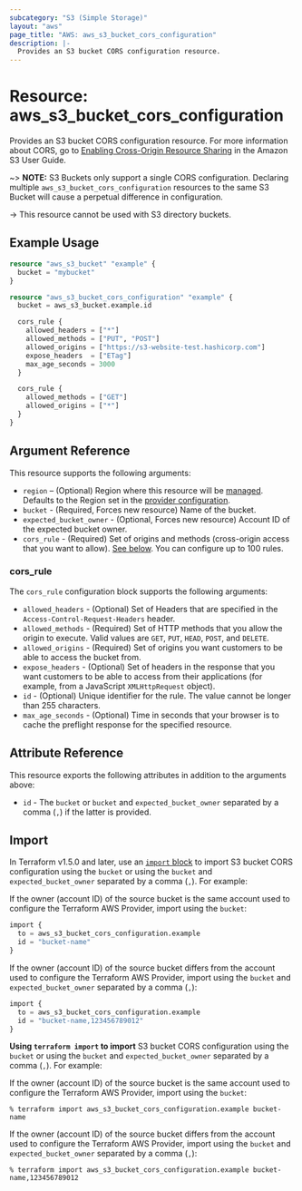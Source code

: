 ```yaml
---
subcategory: "S3 (Simple Storage)"
layout: "aws"
page_title: "AWS: aws_s3_bucket_cors_configuration"
description: |-
  Provides an S3 bucket CORS configuration resource.
---
```


# Resource: aws_s3_bucket_cors_configuration

Provides an S3 bucket CORS configuration resource. For more information about CORS, go to [Enabling Cross-Origin Resource Sharing](https://docs.aws.amazon.com/AmazonS3/latest/userguide/cors.html) in the Amazon S3 User Guide.

~> **NOTE:** S3 Buckets only support a single CORS configuration. Declaring multiple `aws_s3_bucket_cors_configuration` resources to the same S3 Bucket will cause a perpetual difference in configuration.

-> This resource cannot be used with S3 directory buckets.

## Example Usage

```terraform
resource "aws_s3_bucket" "example" {
  bucket = "mybucket"
}

resource "aws_s3_bucket_cors_configuration" "example" {
  bucket = aws_s3_bucket.example.id

  cors_rule {
    allowed_headers = ["*"]
    allowed_methods = ["PUT", "POST"]
    allowed_origins = ["https://s3-website-test.hashicorp.com"]
    expose_headers  = ["ETag"]
    max_age_seconds = 3000
  }

  cors_rule {
    allowed_methods = ["GET"]
    allowed_origins = ["*"]
  }
}
```

## Argument Reference

This resource supports the following arguments:

* `region` – (Optional) Region where this resource will be [managed](https://docs.aws.amazon.com/general/latest/gr/rande.html#regional-endpoints). Defaults to the Region set in the [provider configuration](https://registry.terraform.io/providers/hashicorp/aws/latest/docs#aws-configuration-reference).
* `bucket` - (Required, Forces new resource) Name of the bucket.
* `expected_bucket_owner` - (Optional, Forces new resource) Account ID of the expected bucket owner.
* `cors_rule` - (Required) Set of origins and methods (cross-origin access that you want to allow). [See below](#cors_rule). You can configure up to 100 rules.

### cors_rule

The `cors_rule` configuration block supports the following arguments:

* `allowed_headers` - (Optional) Set of Headers that are specified in the `Access-Control-Request-Headers` header.
* `allowed_methods` - (Required) Set of HTTP methods that you allow the origin to execute. Valid values are `GET`, `PUT`, `HEAD`, `POST`, and `DELETE`.
* `allowed_origins` - (Required) Set of origins you want customers to be able to access the bucket from.
* `expose_headers` - (Optional) Set of headers in the response that you want customers to be able to access from their applications (for example, from a JavaScript `XMLHttpRequest` object).
* `id` - (Optional) Unique identifier for the rule. The value cannot be longer than 255 characters.
* `max_age_seconds` - (Optional) Time in seconds that your browser is to cache the preflight response for the specified resource.

## Attribute Reference

This resource exports the following attributes in addition to the arguments above:

* `id` - The `bucket` or `bucket` and `expected_bucket_owner` separated by a comma (`,`) if the latter is provided.

## Import

In Terraform v1.5.0 and later, use an [`import` block](https://developer.hashicorp.com/terraform/language/import) to import S3 bucket CORS configuration using the `bucket` or using the `bucket` and `expected_bucket_owner` separated by a comma (`,`). For example:

If the owner (account ID) of the source bucket is the same account used to configure the Terraform AWS Provider, import using the `bucket`:

```terraform
import {
  to = aws_s3_bucket_cors_configuration.example
  id = "bucket-name"
}
```

If the owner (account ID) of the source bucket differs from the account used to configure the Terraform AWS Provider, import using the `bucket` and `expected_bucket_owner` separated by a comma (`,`):

```terraform
import {
  to = aws_s3_bucket_cors_configuration.example
  id = "bucket-name,123456789012"
}
```

**Using `terraform import` to import** S3 bucket CORS configuration using the `bucket` or using the `bucket` and `expected_bucket_owner` separated by a comma (`,`). For example:

If the owner (account ID) of the source bucket is the same account used to configure the Terraform AWS Provider, import using the `bucket`:

```console
% terraform import aws_s3_bucket_cors_configuration.example bucket-name
```

If the owner (account ID) of the source bucket differs from the account used to configure the Terraform AWS Provider, import using the `bucket` and `expected_bucket_owner` separated by a comma (`,`):

```console
% terraform import aws_s3_bucket_cors_configuration.example bucket-name,123456789012
```
